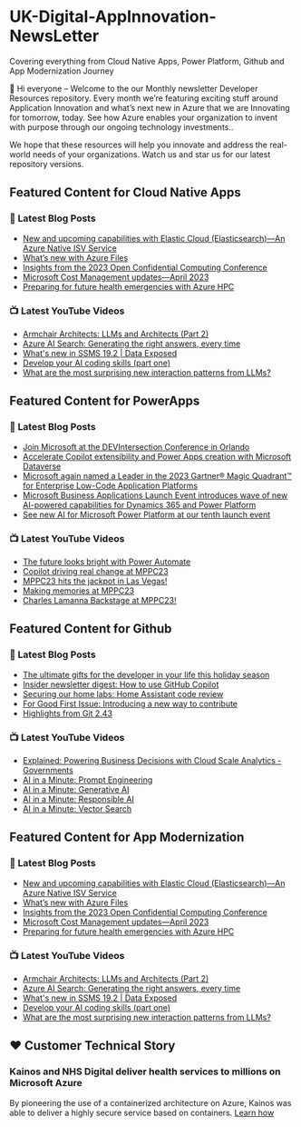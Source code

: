 # UK-Digital-AppInnovation-NewsLetter

Covering everything from Cloud Native Apps, Power Platform, Github and App Modernization Journey

👋 Hi everyone – Welcome to the our Monthly newsletter Developer Resources repository. Every month we’re featuring exciting stuff around Application Innovation and what’s next new in Azure that we are Innovating for tomorrow, today. See how Azure enables your organization to invent with purpose through our ongoing technology investments..


We hope that these resources will help you innovate and address the real-world needs of your organizations. Watch us and star us for our latest repository versions.

## Featured Content for Cloud Native Apps


### 📝 Latest Blog Posts

    
<!-- BLOGCNA:START -->
- [New and upcoming capabilities with Elastic Cloud (Elasticsearch)—An Azure Native ISV Service](https://azure.microsoft.com/blog/new-and-upcoming-capabilities-with-elastic-cloud-elasticsearch-an-azure-native-isv-service/)
- [What’s new with Azure Files](https://azure.microsoft.com/blog/what-s-new-with-azure-files/)
- [Insights from the 2023 Open Confidential Computing Conference](https://azure.microsoft.com/blog/insights-from-the-2023-open-confidential-computing-conference/)
- [Microsoft Cost Management updates—April 2023](https://azure.microsoft.com/blog/microsoft-cost-management-updates-april-2023/)
- [Preparing for future health emergencies with Azure HPC ](https://azure.microsoft.com/blog/preparing-for-future-health-emergencies-with-azure-hpc/)
<!-- BLOGCNA:END -->

### 📺 Latest YouTube Videos

 
<!-- YOUTUBECNA:START -->
- [Armchair Architects: LLMs and Architects &lpar;Part 2&rpar;](https://www.youtube.com/watch?v=WC61Ei1ofxk)
- [Azure AI Search: Generating the right answers, every time](https://www.youtube.com/watch?v=Q9x2GEyuZCI)
- [What&#39;s new in SSMS 19.2 | Data Exposed](https://www.youtube.com/watch?v=8XZ2vEHEN6E)
- [Develop your AI coding skills &lpar;part one&rpar;](https://www.youtube.com/watch?v=GlzihC-VxJU)
- [What are the most surprising new interaction patterns from LLMs?](https://www.youtube.com/watch?v=9TzDXYs4_lo)
<!-- YOUTUBECNA:END -->

##  Featured Content for PowerApps
### 📝 Latest Blog Posts
<!-- BLOGPOWER:START -->
- [Join Microsoft at the DEVIntersection Conference in Orlando](https://powerapps.microsoft.com/en-us/blog/join-microsoft-the-devintersection-conference-in-orlando/)
- [Accelerate Copilot extensibility and Power Apps creation with Microsoft Dataverse](https://cloudblogs.microsoft.com/powerplatform/2023/11/15/accelerate-copilot-extensibility-and-power-app-creation-with-microsoft-dataverse/)
- [Microsoft again named a Leader in the 2023 Gartner® Magic Quadrant™ for Enterprise Low-Code Application Platforms](https://powerapps.microsoft.com/en-us/blog/microsoft-again-named-a-leader-in-the-2023-gartner-magic-quadrant-for-enterprise-low-code-application-platforms/)
- [Microsoft Business Applications Launch Event introduces wave of new AI-powered capabilities for Dynamics 365 and Power Platform](https://cloudblogs.microsoft.com/dynamics365/bdm/2023/10/25/microsoft-business-applications-launch-event-introduces-wave-of-new-ai-powered-capabilities-for-dynamics-365-and-power-platform/)
- [See new AI for Microsoft Power Platform at our tenth launch event](https://cloudblogs.microsoft.com/powerplatform/2023/10/04/see-new-ai-for-microsoft-power-platform-at-our-tenth-launch-event/)
<!-- BLOGPOWER:END -->
 ### 📺 Latest YouTube Videos
    
<!-- YOUTUBEPOWER:START -->
- [The future looks bright with Power Automate](https://www.youtube.com/watch?v=eNI2Uwo4qQU)
- [Copilot driving real change at MPPC23](https://www.youtube.com/watch?v=0vaRpgO3IjM)
- [MPPC23 hits the jackpot in Las Vegas!](https://www.youtube.com/watch?v=MKPYp8BvsMY)
- [Making memories at MPPC23](https://www.youtube.com/watch?v=J2DzLta8Fws)
- [Charles Lamanna Backstage at MPPC23!](https://www.youtube.com/watch?v=0e2Emu0neLU)
<!-- YOUTUBEPOWER:END -->

##  Featured Content for Github
### 📝 Latest Blog Posts
<!-- BLOGGITHUB:START -->
- [The ultimate gifts for the developer in your life this holiday season](https://github.blog/2023-12-04-the-ultimate-gifts-for-the-developer-in-your-life-this-holiday-season/)
- [Insider newsletter digest: How to use GitHub Copilot](https://github.blog/2023-11-30-from-the-pages-of-our-insider-newsletter-how-to-use-github-copilot/)
- [Securing our home labs: Home Assistant code review](https://github.blog/2023-11-30-securing-our-home-labs-home-assistant-code-review/)
- [For Good First Issue: Introducing a new way to contribute](https://github.blog/2023-11-21-for-good-first-issue-introducing-a-new-way-to-contribute/)
- [Highlights from Git 2.43](https://github.blog/2023-11-20-highlights-from-git-2-43/)
<!-- BLOGGITHUB:END -->
### 📺 Latest YouTube Videos
<!-- YOUTUBEGITHUB:START -->
- [Explained: Powering Business Decisions with Cloud Scale Analytics - Governments](https://www.youtube.com/watch?v=EOKFfk1o_Vg)
- [AI in a Minute: Prompt Engineering](https://www.youtube.com/watch?v=vGdyePbGNaE)
- [AI in a Minute: Generative AI](https://www.youtube.com/watch?v=om7iYSucLrk)
- [AI in a Minute: Responsible AI](https://www.youtube.com/watch?v=fHEaFDMxFwQ)
- [AI in a Minute: Vector Search](https://www.youtube.com/watch?v=TsPNbxkK_Eg)
<!-- YOUTUBEGITHUB:END -->
##  Featured Content for App Modernization
### 📝 Latest Blog Posts
<!-- BLOGAPPMOD:START -->
- [New and upcoming capabilities with Elastic Cloud (Elasticsearch)—An Azure Native ISV Service](https://azure.microsoft.com/blog/new-and-upcoming-capabilities-with-elastic-cloud-elasticsearch-an-azure-native-isv-service/)
- [What’s new with Azure Files](https://azure.microsoft.com/blog/what-s-new-with-azure-files/)
- [Insights from the 2023 Open Confidential Computing Conference](https://azure.microsoft.com/blog/insights-from-the-2023-open-confidential-computing-conference/)
- [Microsoft Cost Management updates—April 2023](https://azure.microsoft.com/blog/microsoft-cost-management-updates-april-2023/)
- [Preparing for future health emergencies with Azure HPC ](https://azure.microsoft.com/blog/preparing-for-future-health-emergencies-with-azure-hpc/)
<!-- BLOGAPPMOD:END -->
### 📺 Latest YouTube Videos
<!-- YOUTUBEAPPMOD:START -->
- [Armchair Architects: LLMs and Architects &lpar;Part 2&rpar;](https://www.youtube.com/watch?v=WC61Ei1ofxk)
- [Azure AI Search: Generating the right answers, every time](https://www.youtube.com/watch?v=Q9x2GEyuZCI)
- [What&#39;s new in SSMS 19.2 | Data Exposed](https://www.youtube.com/watch?v=8XZ2vEHEN6E)
- [Develop your AI coding skills &lpar;part one&rpar;](https://www.youtube.com/watch?v=GlzihC-VxJU)
- [What are the most surprising new interaction patterns from LLMs?](https://www.youtube.com/watch?v=9TzDXYs4_lo)
<!-- YOUTUBEAPPMOD:END -->


## ♥️ Customer Technical Story 

### Kainos and NHS Digital deliver health services to millions on Microsoft Azure

By pioneering the use of a containerized architecture on Azure, Kainos was able to deliver a highly secure service based on containers. [Learn how](https://customers.microsoft.com/en-us/story/1368348549535774520-kainos-and-nhs-digital-deliver-health-services-to-millions-on-microsoft-azure)

